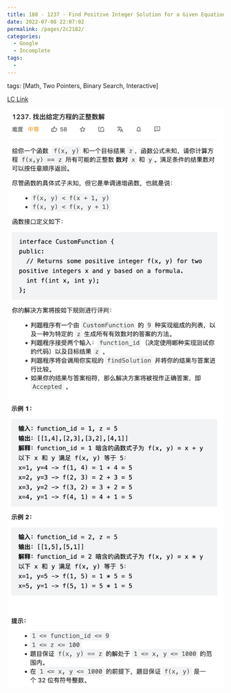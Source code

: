 ```yaml
---
title: 188 - 1237 - Find Positive Integer Solution for a Given Equation - Medium
date: 2022-07-08 22:07:02
permalink: /pages/2c2182/
categories:
  - Google
  - Incomplete
tags:
  - 
---
```

tags: [Math, Two Pointers, Binary Search, Interactive]

[LC Link](https://leetcode.cn/problems/find-positive-integer-solution-for-a-given-equation/)

![](https://raw.githubusercontent.com/emmableu/image/master/202208252338505.png)
![](https://raw.githubusercontent.com/emmableu/image/master/202208252338067.png)
